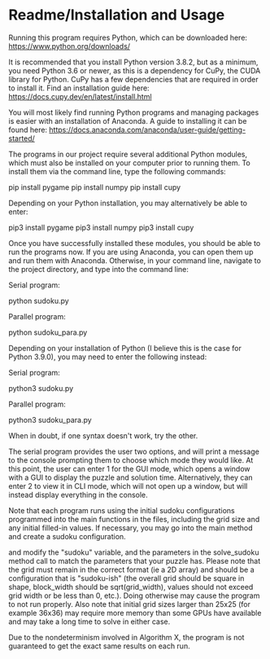 <h1>Readme/Installation and Usage</h1>

Running this program requires Python, which can be downloaded here:
https://www.python.org/downloads/

It is recommended that you install Python version 3.8.2, but as a minimum, you need Python 3.6 or newer, as this is a dependency for CuPy, the CUDA library for Python. CuPy has a few dependencies that are required in order to install it. Find an installation guide here:
https://docs.cupy.dev/en/latest/install.html

You will most likely find running Python programs and managing packages is easier with an installation of Anaconda. A guide to installing it can be found here:
https://docs.anaconda.com/anaconda/user-guide/getting-started/

The programs in our project require several additional Python modules, which must also be installed on your computer prior to running them. To install them via the command line, type the following commands:

pip install pygame
pip install numpy
pip install cupy

Depending on your Python installation, you may alternatively be able to enter:

pip3 install pygame
pip3 install numpy
pip3 install cupy

Once you have successfully installed these modules, you should be able to run the programs now. If you are using Anaconda, you can open them up and run them with Anaconda. Otherwise, in your command line, navigate to the project directory, and type into the command line:

Serial program:

python sudoku.py

Parallel program:

python sudoku_para.py

Depending on your installation of Python (I believe this is the case for Python 3.9.0), you may need to enter the following instead:

Serial program:

python3 sudoku.py

Parallel program:

python3 sudoku_para.py

When in doubt, if one syntax doesn't work, try the other.

The serial program provides the user two options, and will print a message to the console prompting them to choose which mode they would like. At this point, the user can enter 1 for the GUI mode, which opens a window with a GUI to display the puzzle and solution time. Alternatively, they can enter 2 to view it in CLI mode, which will not open up a window, but will instead display everything in the console.

Note that each program runs using the initial sudoku configurations programmed into the main functions in the files, including the grid size and any initial filled-in values. If necessary, you may go into the main method and create a sudoku configuration.

and modify the "sudoku" variable, and the parameters in the solve_sudoku method call to match the parameters that your puzzle has. Please note that the grid must remain in the correct format (ie a 2D array) and should be a configuration that is "sudoku-ish" (the overall grid should be square in shape, block_width should be sqrt(grid_width), values should not exceed grid width or be less than 0, etc.). Doing otherwise may cause the program to not run properly. Also note that initial grid sizes larger than 25x25 (for example 36x36) may require more memory than some GPUs have available and may take a long time to solve in either case.

Due to the nondeterminism involved in Algorithm X, the program is not guaranteed to get the exact same results on each run.
